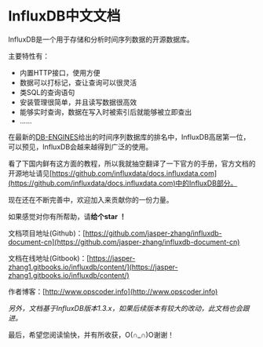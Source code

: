 # InfluxDB中文文档

InfluxDB是一个用于存储和分析时间序列数据的开源数据库。

主要特性有：  

* 内置HTTP接口，使用方便
* 数据可以打标记，查让查询可以很灵活
* 类SQL的查询语句
* 安装管理很简单，并且读写数据很高效
* 能够实时查询，数据在写入时被索引后就能够被立即查出
* ……

在最新的[DB-ENGINES](https://db-engines.com/en/ranking/time+series+dbms)给出的时间序列数据库的排名中，InfluxDB高居第一位，可以预见，InfluxDB会越来越得到广泛的使用。

看了下国内鲜有这方面的教程，所以我就抽空翻译了一下官方的手册，官方文档的开源地址请见[https://github.com/influxdata/docs.influxdata.com](https://github.com/influxdata/docs.influxdata.com)中的InfluxDB部分。

现在还在不断完善中，欢迎加入来贡献你的一份力量。

如果感觉对你有所帮助，请**给个star ！**

文档项目地址(Github)：[https://github.com/jasper-zhang/influxdb-document-cn](https://github.com/jasper-zhang/influxdb-document-cn)

文档在线地址(Gitbook)：[https://jasper-zhang1.gitbooks.io/influxdb/content/](https://jasper-zhang1.gitbooks.io/influxdb/content/)

作者博客：[http://www.opscoder.info](http://www.opscoder.info)

*另外，文档基于InfluxDB版本1.3.x，如果后续版本有较大的改动，此文档也会跟进。*

最后，希望您阅读愉快，并有所收获，O(∩_∩)O谢谢！

